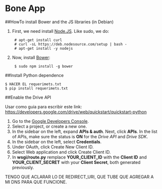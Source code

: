 # Bone App

##HowTo install Bower and the JS libraries (in Debian)

1. First, we need install [Node.JS](https://github.com/joyent/node/wiki/Installing-Node.js-via-package-manager). Like sudo, we do:

        # apt-get install curl
        # curl -sL https://deb.nodesource.com/setup | bash -
        # apt-get install -y nodejs

2. Now, install [Bower](http://bower.io/):

        $ sudo npm install -g bower

##Install Python dependence

	$ HACER EL requerimets.txt
    $ pip install requerimets.txt

##Enable the Drive API

Usar como guia para escribir este link: https://developers.google.com/drive/web/quickstart/quickstart-python

1. Go to the [Google Developers Console](https://console.developers.google.com/).
2. Select a project, or create a new one.
3. In the sidebar on the left, expand **APIs & auth**. Next, click **APIs**. In the list of APIs, make sure the status is **ON** for the *Drive API* and *Drive SDK*.
4. In the sidebar on the left, select **Credentials**.
5. Under OAuth, click Create New Client ID.
6. Select Web application and click Create Client ID.
7. In **wsgi/route.py** remplace **YOUR_CLIENT_ID** with the **Client ID** and **YOUR_CLIENT_SECRET** with your **Client Secret**, both generated previously.

TENGO QUE ACLARAR LO DE REDIRECT_URI, QUE TUBE QUE AGREGAR A MI DNS PARA QUE FUNCIONE.

